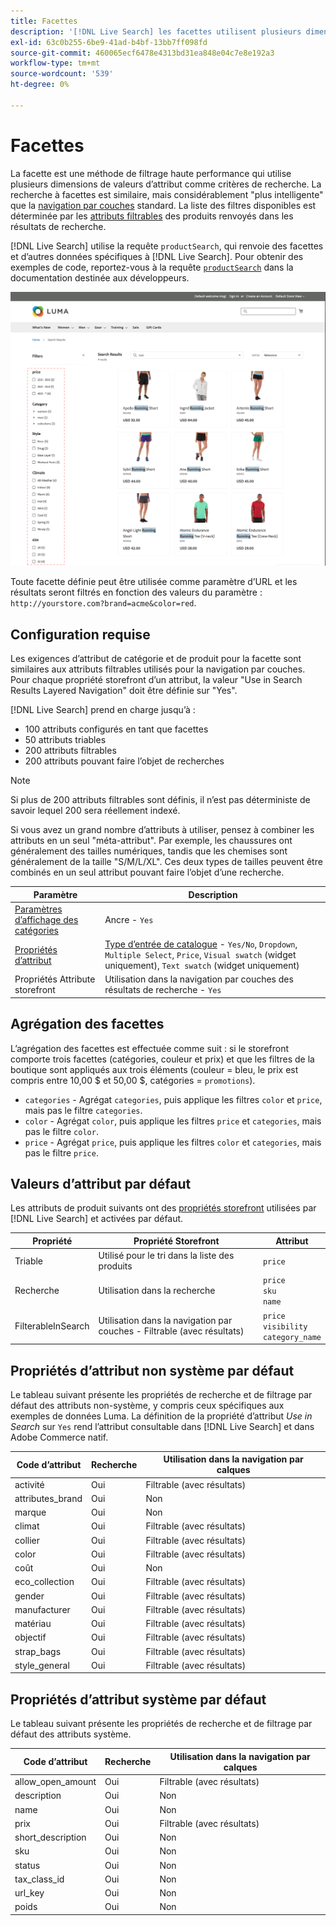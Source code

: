 ```yaml
---
title: Facettes
description: '[!DNL Live Search] les facettes utilisent plusieurs dimensions de valeurs d’attribut comme critères de recherche.'
exl-id: 63c0b255-6be9-41ad-b4bf-13bb7ff098fd
source-git-commit: 460065ecf6478e4313bd31ea848e04c7e8e192a3
workflow-type: tm+mt
source-wordcount: '539'
ht-degree: 0%

---
```


# Facettes

La facette est une méthode de filtrage haute performance qui utilise plusieurs dimensions de valeurs d’attribut comme critères de recherche. La recherche à facettes est similaire, mais considérablement &quot;plus intelligente&quot; que la [navigation par couches](https://experienceleague.adobe.com/docs/commerce-admin/catalog/catalog/navigation/navigation-layered.html) standard. La liste des filtres disponibles est déterminée par les [attributs filtrables](https://experienceleague.adobe.com/docs/commerce-admin/catalog/catalog/navigation/navigation-layered.html#filterable-attributes) des produits renvoyés dans les résultats de recherche.

[!DNL Live Search] utilise la requête `productSearch`, qui renvoie des facettes et d’autres données spécifiques à [!DNL Live Search]. Pour obtenir des exemples de code, reportez-vous à la requête [`productSearch`](https://developer.adobe.com/commerce/services/graphql/live-search/product-search/) dans la documentation destinée aux développeurs.

![Résultats de la recherche filtrés](assets/storefront-search-results-run.png)

Toute facette définie peut être utilisée comme paramètre d’URL et les résultats seront filtrés en fonction des valeurs du paramètre : `http://yourstore.com?brand=acme&color=red`.

## Configuration requise

Les exigences d’attribut de catégorie et de produit pour la facette sont similaires aux attributs filtrables utilisés pour la navigation par couches. Pour chaque propriété storefront d’un attribut, la valeur &quot;Use in Search Results Layered Navigation&quot; doit être définie sur &quot;Yes&quot;.

[!DNL Live Search] prend en charge jusqu’à :

* 100 attributs configurés en tant que facettes
* 50 attributs triables
* 200 attributs filtrables
* 200 attributs pouvant faire l’objet de recherches

>[!NOTE]
>
> Si plus de 200 attributs filtrables sont définis, il n’est pas déterministe de savoir lequel 200 sera réellement indexé.

Si vous avez un grand nombre d’attributs à utiliser, pensez à combiner les attributs en un seul &quot;méta-attribut&quot;. Par exemple, les chaussures ont généralement des tailles numériques, tandis que les chemises sont généralement de la taille &quot;S/M/L/XL&quot;. Ces deux types de tailles peuvent être combinés en un seul attribut pouvant faire l’objet d’une recherche.

| Paramètre | Description |
|--- |--- |
| [ Paramètres d’affichage des catégories](https://experienceleague.adobe.com/docs/commerce-admin/catalog/categories/create/categories-display-settings.html) | Ancre - `Yes` |
| [Propriétés d’attribut](https://experienceleague.adobe.com/docs/commerce-admin/catalog/product-attributes/create/attribute-product-create.html) | [Type d’entrée de catalogue](https://experienceleague.adobe.com/docs/commerce-admin/catalog/product-attributes/attributes-input-types.html) - `Yes/No`, `Dropdown`, `Multiple Select`, `Price`, `Visual swatch` (widget uniquement), `Text swatch` (widget uniquement) |
| Propriétés Attribute storefront | Utilisation dans la navigation par couches des résultats de recherche - `Yes` |

## Agrégation des facettes

L’agrégation des facettes est effectuée comme suit : si le storefront comporte trois facettes (catégories, couleur et prix) et que les filtres de la boutique sont appliqués aux trois éléments (couleur = bleu, le prix est compris entre 10,00 $ et 50,00 $, catégories = `promotions`).

* `categories` - Agrégat `categories`, puis applique les filtres `color` et `price`, mais pas le filtre `categories`.
* `color` - Agrégat `color`, puis applique les filtres `price` et `categories`, mais pas le filtre `color`.
* `price` - Agrégat `price`, puis applique les filtres `color` et `categories`, mais pas le filtre `price`.

## Valeurs d’attribut par défaut

Les attributs de produit suivants ont des [propriétés storefront](https://experienceleague.adobe.com/docs/commerce-admin/catalog/product-attributes/product-attributes.html) utilisées par [!DNL Live Search] et activées par défaut.

| Propriété | Propriété Storefront | Attribut |
|---|---|---|
| Triable | Utilisé pour le tri dans la liste des produits | `price` |
| Recherche | Utilisation dans la recherche | `price` <br />`sku`<br />`name` |
| FilterableInSearch | Utilisation dans la navigation par couches - Filtrable (avec résultats) | `price`<br />`visibility`<br />`category_name` |

## Propriétés d’attribut non système par défaut

Le tableau suivant présente les propriétés de recherche et de filtrage par défaut des attributs non-système, y compris ceux spécifiques aux exemples de données Luma. La définition de la propriété d’attribut *Use in Search* sur `Yes` rend l’attribut consultable dans [!DNL Live Search] et dans Adobe Commerce natif.

| Code d’attribut | Recherche | Utilisation dans la navigation par calques |
|--- |--- |--- |
| activité | Oui | Filtrable (avec résultats) |
| attributes_brand | Oui | Non |
| marque | Oui | Non |
| climat | Oui | Filtrable (avec résultats) |
| collier | Oui | Filtrable (avec résultats) |
| color | Oui | Filtrable (avec résultats) |
| coût | Oui | Non |
| eco_collection | Oui | Filtrable (avec résultats) |
| gender | Oui | Filtrable (avec résultats) |
| manufacturer | Oui | Filtrable (avec résultats) |
| matériau | Oui | Filtrable (avec résultats) |
| objectif | Oui | Filtrable (avec résultats) |
| strap_bags | Oui | Filtrable (avec résultats) |
| style_general | Oui | Filtrable (avec résultats) |

## Propriétés d’attribut système par défaut

Le tableau suivant présente les propriétés de recherche et de filtrage par défaut des attributs système.

| Code d’attribut | Recherche | Utilisation dans la navigation par calques |
|--- |--- |--- |
| allow_open_amount | Oui | Filtrable (avec résultats) |
| description | Oui | Non |
| name | Oui | Non |
| prix | Oui | Filtrable (avec résultats) |
| short_description | Oui | Non |
| sku | Oui | Non |
| status | Oui | Non |
| tax_class_id | Oui | Non |
| url_key | Oui | Non |
| poids | Oui | Non |
